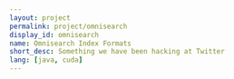```yaml
---
layout: project
permalink: project/omnisearch
display_id: omnisearch
name: Omnisearch Index Formats
short_desc: Something we have been hacking at Twitter
lang: [java, cuda]
---
```

